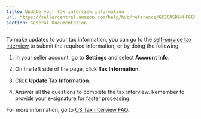 ```yaml
---
title: Update your tax interview information
url: https://sellercentral.amazon.com/help/hub/reference/GX3CA5D6NHFGQPVT
section: General Documentation
---
```


To make updates to your tax information, you can go to the [self-service tax
interview](/hz/account-info/tax-interview-redirect) to submit the required
information, or by doing the following:

  1. In your seller account, go to **Settings** and select **Account Info**.

  2. On the left side of the page, click **Tax Information**.

  3. Click **Update Tax Information**.

  4. Answer all the questions to complete the tax interview. Remember to provide your e-signature for faster processing.

For more information, go to [US Tax interview
FAQ](/help/hub/reference/GVYFQEJQAF2TSYEH).

